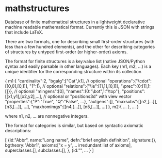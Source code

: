 mathstructures
==============

Database of finite mathematical structures in a lightweight declarative
machine readable mathematical format. Currently this is JSON with strings
that include LaTeX.

There are two formats, one for describing small first-order structures
(with less than a few hundred elements), and the other for describing
categories of structures by untyped first-order (or higher-order) axioms.

The format for finite structures is a key:value list (native JSON/Python 
syntax and easily parsable in other languages). Each key (m1, m2, ...) is 
a unique identifier for the corresponding structure within its collection.

{
m1:{
"cardinality":2, 
"bgalg":["Cat",k1], // optional
"operations":{"\\cdot":[[0,0],[0,1]], "1":1}, // optional
"relations":{"\\le":[[1,1],[0,1]], "\\prec":{0:[1],1:[]}}, // optional
"mingens":[0],
"names":{0:"\\bot",1:"\\top"},
"positions":[[x1,y1],[x2,y2],...], // optional or "positions3d" with view vector
"properties":{"P":"True", "Q":"False", ...},
"autgens":[],
"maxsubs":[[n2,[...]], [n3,[...]], ...],
"maxhomimgs":[[n4,[...]], [n5,[...]], ...]
},
m2:{
...
},
...
}

where n1, n2, ... are nonnegative integers.

The format for categories is similar, but based on syntactic axiomatic
descriptions:

[
{id:"Abbr", name:"Long name",
defn:"brief english definition",
signature:{},
bgtheory:"Abbr1",
axioms:["x = y",... irredundant list of axioms],
superclasses:[],
subclasses:[],
},
{id:"",
...
}
]